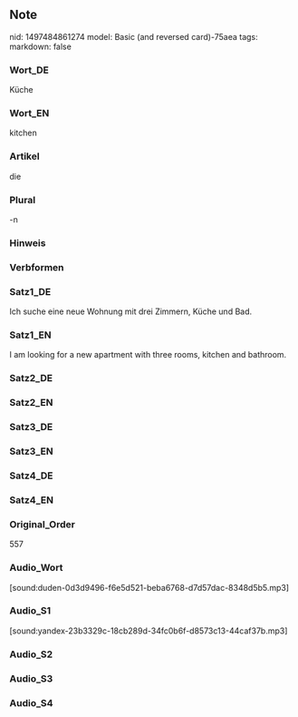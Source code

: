 ## Note
nid: 1497484861274
model: Basic (and reversed card)-75aea
tags: 
markdown: false

### Wort_DE
Küche

### Wort_EN
kitchen

### Artikel
die

### Plural
-n

### Hinweis


### Verbformen


### Satz1_DE
Ich suche eine neue Wohnung mit drei Zimmern, Küche und Bad.

### Satz1_EN
I am looking for a new apartment with three rooms, kitchen and bathroom.

### Satz2_DE


### Satz2_EN


### Satz3_DE


### Satz3_EN


### Satz4_DE


### Satz4_EN


### Original_Order
557

### Audio_Wort
[sound:duden-0d3d9496-f6e5d521-beba6768-d7d57dac-8348d5b5.mp3]

### Audio_S1
[sound:yandex-23b3329c-18cb289d-34fc0b6f-d8573c13-44caf37b.mp3]

### Audio_S2


### Audio_S3


### Audio_S4

